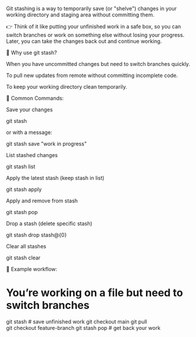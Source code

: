 Git stashing is a way to temporarily save (or "shelve") changes in your working directory and staging area without committing them.

👉 Think of it like putting your unfinished work in a safe box, so you can switch branches or work on something else without losing your progress. Later, you can take the changes back out and continue working.

🔹 Why use git stash?

When you have uncommitted changes but need to switch branches quickly.

To pull new updates from remote without committing incomplete code.

To keep your working directory clean temporarily.

🔹 Common Commands:

Save your changes

git stash


or with a message:

git stash save "work in progress"


List stashed changes

git stash list


Apply the latest stash (keep stash in list)

git stash apply


Apply and remove from stash

git stash pop


Drop a stash (delete specific stash)

git stash drop stash@{0}


Clear all stashes

git stash clear


📌 Example workflow:

# You’re working on a file but need to switch branches
git stash        # save unfinished work
git checkout main
git pull        
git checkout feature-branch
git stash pop    # get back your work
